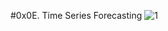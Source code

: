 #0x0E. Time Series Forecasting
![1](https://user-images.githubusercontent.com/85587286/210636424-a7792e25-40cc-4190-8550-c0facc022379.png)
